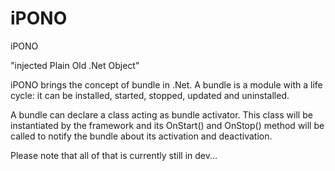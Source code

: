 # iPONO
iPONO

"injected Plain Old .Net Object"

iPONO brings the concept of bundle in .Net. A bundle is a module with a life cycle: it can be installed, started, stopped, updated and uninstalled.

A bundle can declare a class acting as bundle activator. This class will be instantiated by the framework and its OnStart() and OnStop() method will be called to notify the bundle about its activation and deactivation.

Please note that all of that is currently still in dev...
